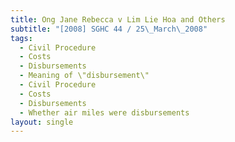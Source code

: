 ```yaml
---
title: Ong Jane Rebecca v Lim Lie Hoa and Others
subtitle: "[2008] SGHC 44 / 25\_March\_2008"
tags:
  - Civil Procedure
  - Costs
  - Disbursements
  - Meaning of \"disbursement\"
  - Civil Procedure
  - Costs
  - Disbursements
  - Whether air miles were disbursements
layout: single
---
```



